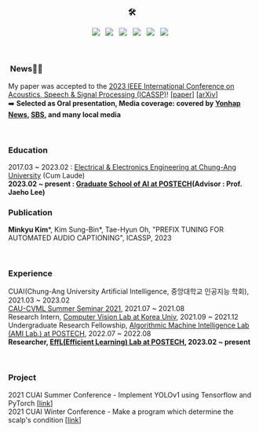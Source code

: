
<h3 align="center">🛠</h3>
   
<p align="center">
<img src="https://img.shields.io/badge/Python-3776AB?style=flat-square&logo=Python&logoColor=white"/></a> &nbsp
<img src="https://img.shields.io/badge/Tensorflow-FF6F00?style=flat-square&logo=Tensorflow&logoColor=white"/></a> &nbsp
<img src="https://img.shields.io/badge/PyTorch-EE4C2C?style=flat-square&logo=PyTorch&logoColor=white"/></a> &nbsp
<img src="https://img.shields.io/badge/c-AB232C?style=flat-square&logo=c%2B%2B&logoColor=white"/></a> &nbsp 
<img src="https://img.shields.io/badge/c++-00599C?style=flat-square&logo=c%2B%2B&logoColor=white"/></a> &nbsp 
<img src="https://img.shields.io/badge/-Matlab-00C85D.svg?logo=matlab&style=flat-square"/></a> &nbsp 
</p>

<br>

###  News🎉🎉
My paper was accepted to the [2023 IEEE International Conference on Acoustics, Speech & Signal Processing (ICASSP)](https://2023.ieeeicassp.org)!
[[paper](https://ieeexplore.ieee.org/document/10096877)] [[arXiv](https://arxiv.org/abs/2303.17489)] <br>
➡️ **Selected as Oral presentation,  Media coverage: covered by [Yonhap News](https://www.yna.co.kr/view/AKR20230413134500017?input=1195m), [SBS](https://news.sbs.co.kr/news/endPage.do?news_id=N1007153798&plink=ORI&cooper=NAVER), and many local media**

<br>

### Education

2017.03 ~ 2023.02 : [Electrical & Electronics Engineering at Chung-Ang University](http://e3home.cau.ac.kr) (Cum Laude) <br>
**2023.02 ~ present : [Graduate School of AI at POSTECH](https://ai.postech.ac.kr)(Advisor : Prof. Jaeho Lee)**

### Publication

**Minkyu Kim***, Kim Sung-Bin*, Tae-Hyun Oh, "PREFIX TUNING FOR AUTOMATED AUDIO CAPTIONING", ICASSP, 2023

<br>

### Experience
CUAI(Chung-Ang University Artificial Intelligence, 중앙대학교 인공지능 학회), 2021.03 ~ 2023.02
<br>
[CAU-CVML Summer Seminar 2021](https://sites.google.com/view/cau-cvml/cvmlcau/seminar2021s?authuser=0), 2021.07 ~ 2021.08
<br>
Research Intern, [Computer Vision Lab at Korea Univ](https://kuaicv.com), 2021.09 ~ 2021.12
<br>
Undergraduate Research Fellowship, [Algorithmic Machine Intelligence Lab (AMI Lab.) at POSTECH](https://ami.postech.ac.kr), 2022.07 ~ 2022.08
<br>
**Researcher, [EffL(Efficient Learning) Lab at POSTECH](https://effl.notion.site), 2023.02 ~ present**

<br>

### Project

2021 CUAI Summer Conference - Implement YOLOv1 using Tensorflow and PyTorch [[link](https://github.com/CUAI-CAU/YOLOv1_implement_using_Tensorflow_or_Pytorch)]
<br>
2021 CUAI Winter Conference - Make a program which determine the scalp's condition [[link](https://github.com/CUAI-CAU/OhMyHead)]


</div>
